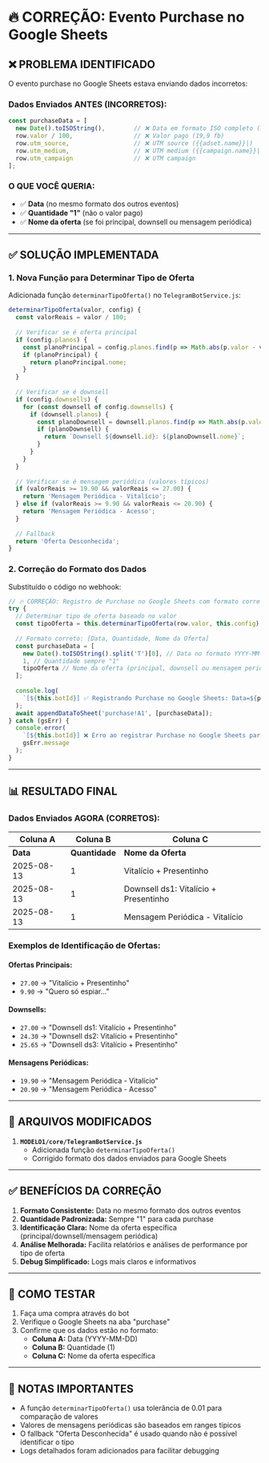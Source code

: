 # 🔥 CORREÇÃO: Evento Purchase no Google Sheets

## ❌ **PROBLEMA IDENTIFICADO**

O evento purchase no Google Sheets estava enviando dados incorretos:

### **Dados Enviados ANTES (INCORRETOS):**
```javascript
const purchaseData = [
  new Date().toISOString(),        // ❌ Data em formato ISO completo (2025-08-13T19:35:58.902Z)
  row.valor / 100,                 // ❌ Valor pago (19,9 fb)
  row.utm_source,                  // ❌ UTM source ({{adset.name}}|)
  row.utm_medium,                  // ❌ UTM medium ({{campaign.name}}|{{campaign.id}})
  row.utm_campaign                 // ❌ UTM campaign
];
```

### **O QUE VOCÊ QUERIA:**
- ✅ **Data** (no mesmo formato dos outros eventos)
- ✅ **Quantidade "1"** (não o valor pago)
- ✅ **Nome da oferta** (se foi principal, downsell ou mensagem periódica)

---

## ✅ **SOLUÇÃO IMPLEMENTADA**

### **1. Nova Função para Determinar Tipo de Oferta**

Adicionada função `determinarTipoOferta()` no `TelegramBotService.js`:

```javascript
determinarTipoOferta(valor, config) {
  const valorReais = valor / 100;
  
  // Verificar se é oferta principal
  if (config.planos) {
    const planoPrincipal = config.planos.find(p => Math.abs(p.valor - valorReais) < 0.01);
    if (planoPrincipal) {
      return planoPrincipal.nome;
    }
  }
  
  // Verificar se é downsell
  if (config.downsells) {
    for (const downsell of config.downsells) {
      if (downsell.planos) {
        const planoDownsell = downsell.planos.find(p => Math.abs(p.valorComDesconto - valorReais) < 0.01);
        if (planoDownsell) {
          return `Downsell ${downsell.id}: ${planoDownsell.nome}`;
        }
      }
    }
  }
  
  // Verificar se é mensagem periódica (valores típicos)
  if (valorReais >= 19.90 && valorReais <= 27.00) {
    return 'Mensagem Periódica - Vitalício';
  } else if (valorReais >= 9.90 && valorReais <= 20.90) {
    return 'Mensagem Periódica - Acesso';
  }
  
  // Fallback
  return 'Oferta Desconhecida';
}
```

### **2. Correção do Formato dos Dados**

Substituído o código no webhook:

```javascript
// 🔥 CORREÇÃO: Registro de Purchase no Google Sheets com formato correto
try {
  // Determinar tipo de oferta baseado no valor
  const tipoOferta = this.determinarTipoOferta(row.valor, this.config);
  
  // Formato correto: [Data, Quantidade, Nome da Oferta]
  const purchaseData = [
    new Date().toISOString().split('T')[0], // Data no formato YYYY-MM-DD
    1, // Quantidade sempre "1"
    tipoOferta // Nome da oferta (principal, downsell ou mensagem periódica)
  ];
  
  console.log(
    `[${this.botId}] ✅ Registrando Purchase no Google Sheets: Data=${purchaseData[0]}, Qtd=${purchaseData[1]}, Oferta=${purchaseData[2]}`
  );
  await appendDataToSheet('purchase!A1', [purchaseData]);
} catch (gsErr) {
  console.error(
    `[${this.botId}] ❌ Erro ao registrar Purchase no Google Sheets para transação ${normalizedId}:`,
    gsErr.message
  );
}
```

---

## 📊 **RESULTADO FINAL**

### **Dados Enviados AGORA (CORRETOS):**

| Coluna A | Coluna B | Coluna C |
|----------|----------|----------|
| **Data** | **Quantidade** | **Nome da Oferta** |
| 2025-08-13 | 1 | Vitalício + Presentinho |
| 2025-08-13 | 1 | Downsell ds1: Vitalício + Presentinho |
| 2025-08-13 | 1 | Mensagem Periódica - Vitalício |

### **Exemplos de Identificação de Ofertas:**

#### **Ofertas Principais:**
- `27.00` → "Vitalício + Presentinho"
- `9.90` → "Quero só espiar..."

#### **Downsells:**
- `27.00` → "Downsell ds1: Vitalício + Presentinho"
- `24.30` → "Downsell ds2: Vitalício + Presentinho"
- `25.65` → "Downsell ds3: Vitalício + Presentinho"

#### **Mensagens Periódicas:**
- `19.90` → "Mensagem Periódica - Vitalício"
- `20.90` → "Mensagem Periódica - Acesso"

---

## 🔧 **ARQUIVOS MODIFICADOS**

1. **`MODELO1/core/TelegramBotService.js`**
   - Adicionada função `determinarTipoOferta()`
   - Corrigido formato dos dados enviados para Google Sheets

---

## ✅ **BENEFÍCIOS DA CORREÇÃO**

1. **Formato Consistente:** Data no mesmo formato dos outros eventos
2. **Quantidade Padronizada:** Sempre "1" para cada purchase
3. **Identificação Clara:** Nome da oferta específica (principal/downsell/mensagem periódica)
4. **Análise Melhorada:** Facilita relatórios e análises de performance por tipo de oferta
5. **Debug Simplificado:** Logs mais claros e informativos

---

## 🚀 **COMO TESTAR**

1. Faça uma compra através do bot
2. Verifique o Google Sheets na aba "purchase"
3. Confirme que os dados estão no formato:
   - **Coluna A:** Data (YYYY-MM-DD)
   - **Coluna B:** Quantidade (1)
   - **Coluna C:** Nome da oferta específica

---

## 📝 **NOTAS IMPORTANTES**

- A função `determinarTipoOferta()` usa tolerância de 0.01 para comparação de valores
- Valores de mensagens periódicas são baseados em ranges típicos
- O fallback "Oferta Desconhecida" é usado quando não é possível identificar o tipo
- Logs detalhados foram adicionados para facilitar debugging
